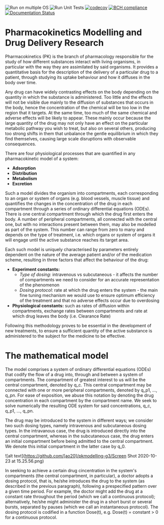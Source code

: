 ![Run on multiple OS](https://github.com/SABS-R3-Epidemiology/pkmodelling-g3/workflows/Run%20on%20multiple%20OS/badge.svg)
![Run Unit Tests](https://github.com/SABS-R3-Epidemiology/pkmodelling-g3/workflows/Run%20Unit%20Tests/badge.svg)
[![codecov](https://codecov.io/gh/SABS-R3-Epidemiology/pkmodelling-g3/branch/master/graph/badge.svg?token=AP7BXN01RK)](undefined)
[![BCH compliance](https://bettercodehub.com/edge/badge/SABS-R3-Epidemiology/pkmodelling-g3?branch=master)](https://bettercodehub.com/)
[![Documentation Status](https://readthedocs.org/projects/pkmodelling-g3/badge/?version=latest)](https://pkmodelling-g3.readthedocs.io/en/latest/?badge=latest)

# Pharmacokinetics Modelling and Drug Delivery Research

Pharmacokinetics (PK) is the branch of pharmacology responsible for the study of how different substances interact with living organisms, in particular with the way they are assimilated by said organisms. It provides a quantitative basis for the description of the delivery of a particular drug to a patient, through studying its uptake behaviour and how it diffuses in the body over time.

Any drug can have widely contrasting effects on the body depending on the quantity in which the substance is administered. Too little and the effects will not be visible due mainly to the diffusion of substances that occurs in the body, hence the concentration of the chemical will be too low in the region that it targets. At the same time, too much of the same chemical and adverse effects will be likely to appear. These mainly occur because the large quantity of the drug may not only have an effect on the particular metabolic pathway you wish to treat, but also on several others, producing too strong shifts in them that unbalance the gentle equilibrium in which they find themselves, causing large scale disruptions with observable consequences. 

There are four physiological processes that are quantified in any pharmacokinetic model of a system:
* __Adsorption__
* __Distribution__
* __Metabolism__
* __Excretion__

Such a model divides the organism into compartments, each corresponding to an organ or system of organs (e.g. blood vessels, muscle tissue) and quantifies the changes in the concentration of the drug in each compartment through a series of ordinary differential equations (ODEs). There is one central compartment through which the drug first enters the body. A number of peripheral compartments, all connected with the central one, but with no interactions present between them, may also be modelled as part of the system. This number can range from zero to many and depends on the type of treatment, i.e. which organs or system of organs it will engage until the active substance reaches its target area.

Each such model is uniquely characterised by parameters entirely dependent on the nature of the average patient and/or of the medication scheme, resulting in three factors that affect the behaviour of the drug:
* __Experiment constants:__
  * _Type of dosing_: intravenous vs subcutaneous - it affects the number of compartments we need to consider for an accurate representation of the phenomenon
  * _Dosing protocol_: rate at which the drug enters the system - the main fine tuning mechanism we would use to ensure optimum efficiency of the treatment and that no adverse effects occur due to overdosing
*  __Physiological constants:__ such as rates of diffusion within compartments, exchange rates between compartments and rate at which drug leaves the body (i.e. Clearance Rate)

Following this methodology proves to be essential in the development of new treatments, to ensure a sufficient quantity of the active substance is administered to the subject for the medicine to be effective.

# The mathematical model

The model comprises a system of ordinary differential equations (ODEs) that codify the flow of a drug into, through and between a system of compartments. The compartment of greatest interest to us will be the central compartment, denoted by q_c. This central compartment may be connected with one or more peripheral compartments, denoted by q_p1, ..., q_pn. For ease of exposition, we abuse this notation by denoting the drug concentration in each compartment by the compartment name. We seek to solve numerically the resulting ODE system for said concentrations, q_c, q_p1, ..., q_pn.

The drug may be introduced to the system in different ways; we consider two such dosing types, namely intravenous and subcutaneous dosing types. In the intravanous case, the drug is introduced directly into the central compartment, whereas in the subcutaneous case, the drug enters an initial compartment before being admitted to the central compartment. We denote this initial compartment in the latter case by q_0.

![alt text](https://github.com/[ao20]/pkmodelling-g3/Screen Shot 2020-10-23 at 15.25.56.png)

In seeking to achieve a certain drug cincentration in the system's compartments (the central compartment, in particular), a doctor adopts a dosing protocol, that is, he/she introduces the drug to the system (as described in the previous paragraph), following a prespecified pattern over a given time period. For example, the doctor might add the drug at a constant rate throughout the period (which we call a continuous protocol); alternatively, he/she might administer the drug in a short burst or several bursts, separated by pauses (which we call an instantaneous protocol). The dosing protocol is codified in a function Dose(t), e.g. Dose(t) = constant > 0 for a continuous protocol.

